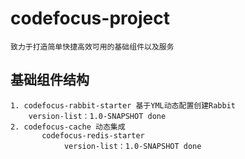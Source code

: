 
# codefocus-project
 
    致力于打造简单快捷高效可用的基础组件以及服务

## 基础组件结构
    1. codefocus-rabbit-starter 基于YML动态配置创建Rabbit 
        version-list：1.0-SNAPSHOT done
    2. codefocus-cache 动态集成
           codefocus-redis-starter
                version-list：1.0-SNAPSHOT done